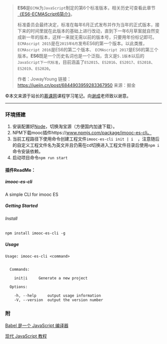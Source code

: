 > **ES6**是`ECMA`为`JavaScript`制定的第6个标准版本，相关历史可查看此章节[《ES6-ECMAScript6简介》](https://link.juejin.cn?target=https%3A%2F%2Fes6.ruanyifeng.com%2F%23docs%2Fintro)。
>
> 标准委员会最终决定，标准在每年6月正式发布并作为当年的正式版本，接下来的时间里就在此版本的基础上进行改动，直到下一年6月草案就自然变成新一年的版本，这样一来就无需以前的版本号，只要用年份标记即可。`ECMAscript 2015`是在`2015年6月`发布ES6的第一个版本。以此类推，`ECMAscript 2016`是ES6的第二个版本、 `ECMAscript 2017`是ES6的第三个版本。**ES6**既是一个历史名词也是一个泛指，含义是`5.1版本`以后的`JavaScript下一代标准`，目前涵盖了`ES2015`、`ES2016`、`ES2017`、`ES2018`、`ES2019`、`ES2020`。
>
>
> 作者：JowayYoung
> 链接：https://juejin.cn/post/6844903959283367950
> 来源：掘金

©本文来源于站长的[慕课网](https://coding.imooc.com/class/444.html)课程学习笔记。向[谢成](https://www.imooc.com/t/7558683)老师致以谢意。

------

### 环境搭建

1. 安装配置好[Node](https://nodejs.org/zh-cn/)，切换淘宝源（方便国内加速下载）。
2. NPM下载mooc插件https://www.npmjs.com/package/imooc-es-cli。
3. 当前工程路径下使用命令创建工程文件`imooc-es-cli init | i  `，注意随后的自定义工程文件名为英文并且仍需在cd切换进入工程文件目录后使用`npm i`命令安装依赖。
4. 启动项目命令`npm run start`

#### 插件ReadMe：

##### imooc-es-cli

A simple CLI for imooc ES

##### Getting Started

###### Install

```
npm install imooc-es-cli -g
```

##### Usage

```
Usage: imooc-es-cli <command>


  Commands:

    init|i     Generate a new project

  Options:

    -h, --help     output usage information
    -V, --version  output the version number
```

### 附

[Babel 是一个 JavaScript 编译器](https://www.babeljs.cn/)

[现代 JavaScript 教程](https://zh.javascript.info/)

